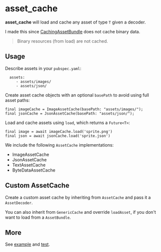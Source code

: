 # asset_cache

**asset_cache** will load and cache any asset of type `T` given a decoder. 

I made this since [CachingAssetBundle](https://api.flutter.dev/flutter/services/CachingAssetBundle-class.html) does not cache binary data.

> Binary resources (from load) are not cached.

## Usage

Describe assets in your `pubspec.yaml`:

```
  assets:
     - assets/images/
     - assets/json/
```

Create asset cache objects with an optional `basePath` to avoid using full asset paths:

```
final imageCache = ImageAssetCache(basePath: "assets/images/");
final jsonCache = JsonAssetCache(basePath: "assets/json/");
```

Load and cache assets using `load`, which returns a `Future<T>`:

```
final image = await imageCache.load('sprite.png')
final json = await jsonCache.load('sprite.json')
```

We include the following `AssetCache` implementations:

- ImageAssetCache
- JsonAssetCache
- TextAssetCache
- ByteDataAssetCache

## Custom AssetCache

Create a custom asset cache by inheriting from `AssetCache` and pass it a `AssetDecoder`.

You can also inherit from `GenericCache` and override `loadAsset`, if you don't want to load from a `AssetBundle`.

## More

See [example](example) and [test](test).
